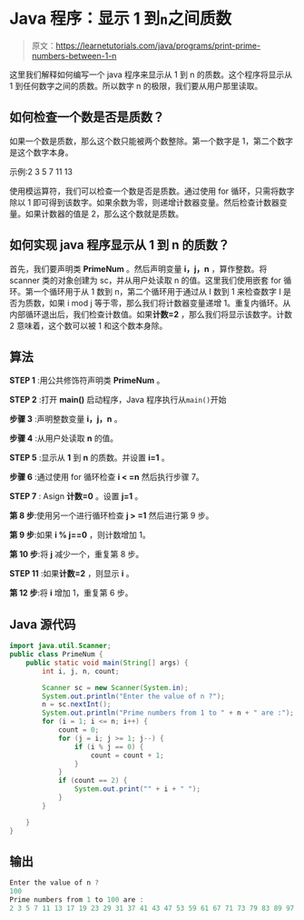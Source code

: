 # Java 程序：显示 1 到`n`之间质数

> 原文：<https://learnetutorials.com/java/programs/print-prime-numbers-between-1-n>

这里我们解释如何编写一个 java 程序来显示从 1 到 n 的质数。这个程序将显示从 1 到任何数字之间的质数。所以数字 n 的极限，我们要从用户那里读取。

## 如何检查一个数是否是质数？

如果一个数是质数，那么这个数只能被两个数整除。第一个数字是 1，第二个数字是这个数字本身。

示例:2 3 5 7 11 13

使用模运算符，我们可以检查一个数是否是质数。通过使用 for 循环，只需将数字除以 1 即可得到该数字。如果余数为零，则递增计数器变量。然后检查计数器变量。如果计数器的值是 2，那么这个数就是质数。

## 如何实现 java 程序显示从 1 到 n 的质数？

首先，我们要声明类 **PrimeNum** 。然后声明变量 **i，j，n** ，算作整数。将 scanner 类的对象创建为 sc，并从用户处读取 n 的值。这里我们使用嵌套 for 循环。第一个循环用于从 1 数到 n，第二个循环用于通过从 I 数到 1 来检查数字 I 是否为质数，如果 i mod j 等于零，那么我们将计数器变量递增 1。重复内循环。从内部循环退出后，我们检查计数值。如果**计数=2** ，那么我们将显示该数字。计数 2 意味着，这个数可以被 1 和这个数本身除。

## 算法

**STEP 1** :用公共修饰符声明类 **PrimeNum** 。

**STEP 2** :打开 **main()** 启动程序，Java 程序执行从`main()`开始

**步骤 3** :声明整数变量 **i，j，n** 。

**步骤 4** :从用户处读取 **n** 的值。

**STEP 5** :显示从 **1** 到 **n** 的质数。并设置 **i=1** 。

**步骤 6** :通过使用 for 循环检查 **i < =n** 然后执行步骤 7。

**STEP 7** : Asign **计数=0** 。设置 **j=1** 。

**第 8 步**:使用另一个进行循环检查 **j > =1** 然后进行第 9 步。

**第 9 步**:如果 **i % j==0** ，则计数增加 1。

**第 10 步**:将 **j** 减少一个，重复第 8 步。

**STEP 11** :如果**计数=2** ，则显示 **i** 。

**第 12 步**:将 **i** 增加 1，重复第 6 步。

## Java 源代码

```java
import java.util.Scanner;
public class PrimeNum {
    public static void main(String[] args) {
        int i, j, n, count;

        Scanner sc = new Scanner(System.in);
        System.out.println("Enter the value of n ?");
        n = sc.nextInt();
        System.out.println("Prime numbers from 1 to " + n + " are :");
        for (i = 1; i <= n; i++) {
            count = 0;
            for (j = i; j >= 1; j--) {
                if (i % j == 0) {
                    count = count + 1;
                }
            }
            if (count == 2) {
                System.out.print("" + i + " ");
            }
        }

    }
}

```

## 输出

```java
Enter the value of n ?
100
Prime numbers from 1 to 100 are :
2 3 5 7 11 13 17 19 23 29 31 37 41 43 47 53 59 61 67 71 73 79 83 89 97 
```